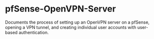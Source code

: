 # pfSense-OpenVPN-Server
Documents the process of setting up an OpenVPN server on a pfSense, opening a VPN tunnel, and creating individual user accounts with user-based authentication.
